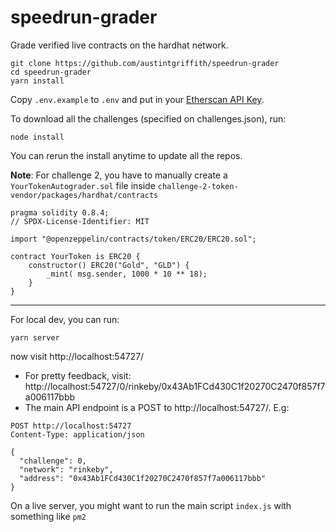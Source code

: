 # speedrun-grader

Grade verified live contracts on the hardhat network.

```
git clone https://github.com/austintgriffith/speedrun-grader
cd speedrun-grader
yarn install
```

Copy `.env.example` to `.env` and put in your [Etherscan API Key](https://etherscan.io/apis).

To download all the challenges (specified on challenges.json), run:
```
node install
```

You can rerun the install anytime to update all the repos.

**Note**: For challenge 2, you have to manually create a `YourTokenAutograder.sol` file inside `challenge-2-token-vendor/packages/hardhat/contracts`

```solidity
pragma solidity 0.8.4;
// SPDX-License-Identifier: MIT

import "@openzeppelin/contracts/token/ERC20/ERC20.sol";

contract YourToken is ERC20 {
    constructor() ERC20("Gold", "GLD") {
        _mint( msg.sender, 1000 * 10 ** 18);
    }
}

```

---

For local dev, you can run:
```
yarn server
```

now visit http://localhost:54727/

- For pretty feedback, visit: http://localhost:54727/0/rinkeby/0x43Ab1FCd430C1f20270C2470f857f7a006117bbb
- The main API endpoint is a POST to http://localhost:54727/. E.g:
```
POST http://localhost:54727
Content-Type: application/json

{
  "challenge": 0,
  "network": "rinkeby",
  "address": "0x43Ab1FCd430C1f20270C2470f857f7a006117bbb"
}
```

On a live server, you might want to run the main script `index.js` with something like `pm2`
